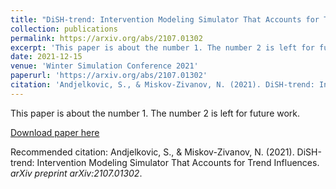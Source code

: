 ```yaml
---
title: "DiSH-trend: Intervention Modeling Simulator That Accounts for Trend Influences"
collection: publications
permalink: https://arxiv.org/abs/2107.01302
excerpt: 'This paper is about the number 1. The number 2 is left for future work.'
date: 2021-12-15
venue: 'Winter Simulation Conference 2021'
paperurl: 'https://arxiv.org/abs/2107.01302'
citation: 'Andjelkovic, S., & Miskov-Zivanov, N. (2021). DiSH-trend: Intervention Modeling Simulator That Accounts for Trend Influences. arXiv preprint arXiv:2107.01302.'
---
```

This paper is about the number 1. The number 2 is left for future work.

[Download paper here](https://arxiv.org/ftp/arxiv/papers/2107/2107.01302.pdf)

Recommended citation: Andjelkovic, S., & Miskov-Zivanov, N. (2021). DiSH-trend: Intervention Modeling Simulator That Accounts for Trend Influences. <i>arXiv preprint arXiv:2107.01302</i>.
